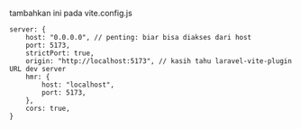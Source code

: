 tambahkan ini pada vite.config.js

    server: {
        host: "0.0.0.0", // penting: biar bisa diakses dari host
        port: 5173,
        strictPort: true,
        origin: "http://localhost:5173", // kasih tahu laravel-vite-plugin URL dev server
        hmr: {
            host: "localhost",
            port: 5173,
        },
        cors: true,
    }
